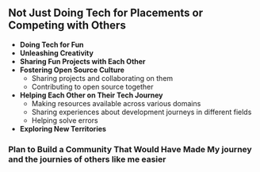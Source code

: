 ## Not Just Doing Tech for Placements or Competing with Others

- **Doing Tech for Fun**
- **Unleashing Creativity**
- **Sharing Fun Projects with Each Other**
- **Fostering Open Source Culture**
  - Sharing projects and collaborating on them
  - Contributing to open source together
- **Helping Each Other on Their Tech Journey**
  - Making resources available across various domains
  - Sharing experiences about development journeys in different fields
  - Helping solve errors
- **Exploring New Territories**

### Plan to Build a Community That Would Have Made My journey and the journies of others like me easier
